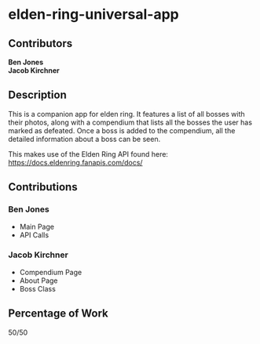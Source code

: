 # elden-ring-universal-app
 
## Contributors

**Ben Jones**<br />
**Jacob Kirchner**

## Description

This is a companion app for elden ring. It features a list
of all bosses with their photos, along with a compendium that
lists all the bosses the user has marked as defeated. Once a
boss is added to the compendium, all the detailed information
about a boss can be seen.

This makes use of the Elden Ring API found here:
https://docs.eldenring.fanapis.com/docs/

## Contributions
### Ben Jones
- Main Page
- API Calls

### Jacob Kirchner
- Compendium Page
- About Page
- Boss Class

## Percentage of Work

50/50
